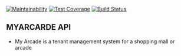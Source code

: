 [![Maintainability](https://api.codeclimate.com/v1/badges/ab37e1888b67d3e8bee6/maintainability)](https://codeclimate.com/github/my-arcade/MyArcade-backend/maintainability)
[![Test Coverage](https://api.codeclimate.com/v1/badges/ab37e1888b67d3e8bee6/test_coverage)](https://codeclimate.com/github/my-arcade/MyArcade-backend/test_coverage)
[![Build Status](https://travis-ci.org/my-arcade/MyArcade-backend.svg?branch=develop)](https://travis-ci.org/my-arcade/MyArcade-backend)
## MYARCARDE API

- My Arcade is a tenant management system for a shopping mall or arcade
